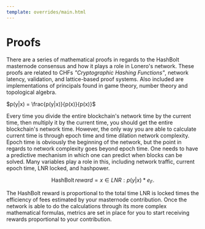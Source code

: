```yaml
---
template: overrides/main.html
---
```


# Proofs

There are a series of mathematical proofs in regards to the HashBolt masternode consensus and how it plays a role in Lonero's network. These proofs are related to CHFs *"Cryptographic Hashing Functions"*, network latency, validation, and lattice-based proof systems. Also included are implementations of principals found in game theory, number theory and topological algebra.

$p(y|x) = \frac{p(y|x)}{p(x)}{p(x)}$

Every time you divide the entire blockchain's network time by the current time, then multiply it by the current time, you should get the entire blockchain's network time. However, the only way you are able to calculate current time is through epoch time and time dilation network complexity.  Epoch time is obviously the beginning of the network, but the point in regards to network complexity goes beyond epoch time. One needs to have a predictive mechanism in which one can predict when blocks can be solved. Many variables play a role in this, including network traffic, current epoch time, LNR locked, and hashpower.

$$ \operatorname{HashBolt} reward={x\in LNR:{p(y|x)}*e_{F}}{\mbox{.}} $$

The HashBolt reward is proportional to the total time LNR is locked times the efficiency of fees estimated by your masternode contribution. Once the network is able to do the calculations through its more complex mathematical formulas, metrics are set in place for you to start receiving rewards proportional to your contribution.
